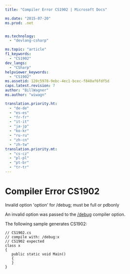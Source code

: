```yaml
---
title: "Compiler Error CS1902 | Microsoft Docs"

ms.date: "2015-07-20"
ms.prod: .net


ms.technology: 
  - "devlang-csharp"

ms.topic: "article"
f1_keywords: 
  - "CS1902"
dev_langs: 
  - "CSharp"
helpviewer_keywords: 
  - "CS1902"
ms.assetid: 120c5978-9ebc-4ec1-bcec-f840af6fdf5d
caps.latest.revision: 7
author: "BillWagner"
ms.author: "wiwagn"

translation.priority.ht: 
  - "de-de"
  - "es-es"
  - "fr-fr"
  - "it-it"
  - "ja-jp"
  - "ko-kr"
  - "ru-ru"
  - "zh-cn"
  - "zh-tw"
translation.priority.mt: 
  - "cs-cz"
  - "pl-pl"
  - "pt-br"
  - "tr-tr"
---
```

# Compiler Error CS1902
Invalid option 'option' for /debug; must be full or pdbonly  
  
 An invalid option was passed to the [/debug](../../csharp/language-reference/compiler-options/debug-compiler-option.md) compiler option.  
  
 The following sample generates CS1902:  
  
```  
// CS1902.cs  
// compile with: /debug:x  
// CS1902 expected  
class x  
{  
   public static void Main()  
   {  
   }  
}  
```
